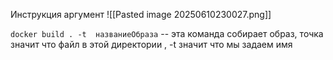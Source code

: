 Инструкция аргумент
![[Pasted image 20250610230027.png]]



`docker build . -t  названиеОбраза` -- эта команда собирает образ, точка значит что файл в этой директории ,   -t значит что мы задаем имя


